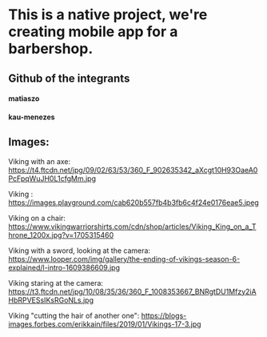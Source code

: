 # This is a native project, we're creating mobile app for a barbershop.
## Github of the integrants 
 #### matiaszo
 #### kau-menezes


## Images: 

Viking with an axe: https://t4.ftcdn.net/jpg/09/02/63/53/360_F_902635342_aXcgt10H93OaeA0PcFpqWuJH0L1cfgMm.jpg

Viking : https://images.playground.com/cab620b557fb4b3fb6c4f24e0176eae5.jpeg

Viking on a chair: https://www.vikingwarriorshirts.com/cdn/shop/articles/Viking_King_on_a_Throne_1200x.jpg?v=1705315460

Viking with a sword, looking at the camera: https://www.looper.com/img/gallery/the-ending-of-vikings-season-6-explained/l-intro-1609386609.jpg

Viking staring at the camera: https://t3.ftcdn.net/jpg/10/08/35/36/360_F_1008353667_BNRgtDU1Mfzy2iAHbRPVESsIKsRGoNLs.jpg

Viking "cutting the hair of another one": https://blogs-images.forbes.com/erikkain/files/2019/01/Vikings-17-3.jpg


